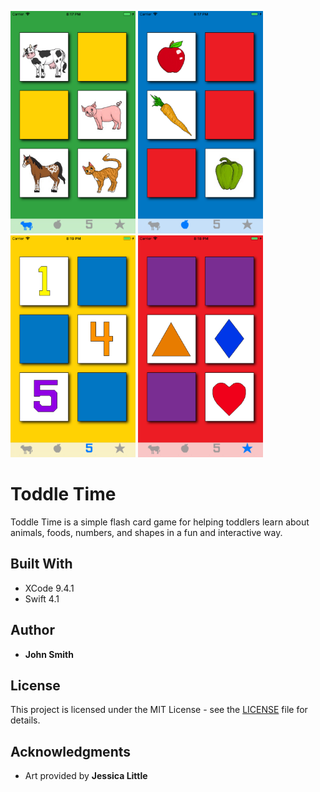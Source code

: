 <img src="ToddlerTime/View/Assets.xcassets/iPhone%208%2B%20image%201.png" width="200"> <img src="ToddlerTime/View/Assets.xcassets/iPhone%208%2B%20image%202.png" width="200"> <img src="ToddlerTime/View/Assets.xcassets/iPhone%208%2B%20image%203.png" width="200"> <img src="ToddlerTime/View/Assets.xcassets/iPhone%208%2B%20image%204.png" width="200">

# Toddle Time

Toddle Time is a simple flash card game for helping toddlers learn about animals, foods, numbers, and shapes in a fun and interactive way.

## Built With

* XCode 9.4.1
* Swift 4.1

## Author

* **John Smith**

## License

This project is licensed under the MIT License - see the [LICENSE](LICENSE) file for details.

## Acknowledgments

* Art provided by **Jessica Little**
